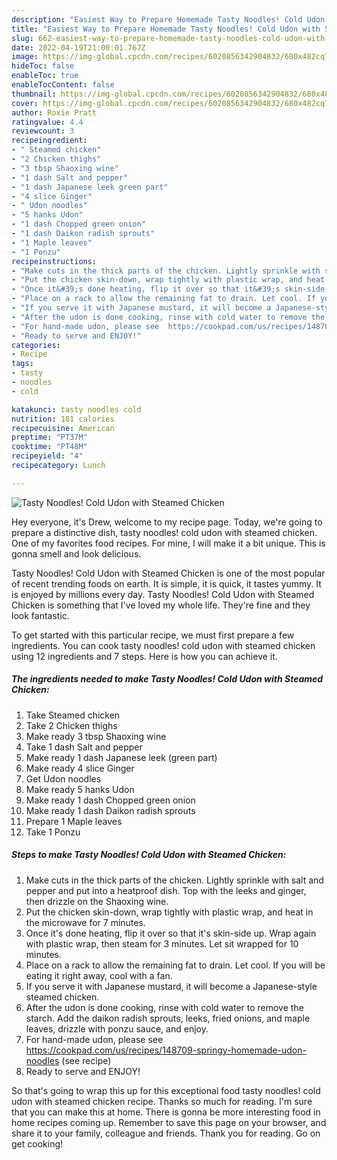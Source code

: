 ```yaml
---
description: "Easiest Way to Prepare Homemade Tasty Noodles! Cold Udon with Steamed Chicken"
title: "Easiest Way to Prepare Homemade Tasty Noodles! Cold Udon with Steamed Chicken"
slug: 662-easiest-way-to-prepare-homemade-tasty-noodles-cold-udon-with-steamed-chicken
date: 2022-04-19T21:00:01.767Z
image: https://img-global.cpcdn.com/recipes/6020856342904832/680x482cq70/tasty-noodles-cold-udon-with-steamed-chicken-recipe-main-photo.jpg
hideToc: false
enableToc: true
enableTocContent: false
thumbnail: https://img-global.cpcdn.com/recipes/6020856342904832/680x482cq70/tasty-noodles-cold-udon-with-steamed-chicken-recipe-main-photo.jpg
cover: https://img-global.cpcdn.com/recipes/6020856342904832/680x482cq70/tasty-noodles-cold-udon-with-steamed-chicken-recipe-main-photo.jpg
author: Roxie Pratt
ratingvalue: 4.4
reviewcount: 3
recipeingredient:
- " Steamed chicken"
- "2 Chicken thighs"
- "3 tbsp Shaoxing wine"
- "1 dash Salt and pepper"
- "1 dash Japanese leek green part"
- "4 slice Ginger"
- " Udon noodles"
- "5 hanks Udon"
- "1 dash Chopped green onion"
- "1 dash Daikon radish sprouts"
- "1 Maple leaves"
- "1 Ponzu"
recipeinstructions:
- "Make cuts in the thick parts of the chicken. Lightly sprinkle with salt and pepper and put into a heatproof dish. Top with the leeks and ginger, then drizzle on the Shaoxing wine."
- "Put the chicken skin-down, wrap tightly with plastic wrap, and heat in the microwave for 7 minutes."
- "Once it&#39;s done heating, flip it over so that it&#39;s skin-side up. Wrap again with plastic wrap, then steam for 3 minutes. Let sit wrapped for 10 minutes."
- "Place on a rack to allow the remaining fat to drain. Let cool. If you will be eating it right away, cool with a fan."
- "If you serve it with Japanese mustard, it will become a Japanese-style steamed chicken."
- "After the udon is done cooking, rinse with cold water to remove the starch. Add the daikon radish sprouts, leeks, fried onions, and maple leaves, drizzle with ponzu sauce, and enjoy."
- "For hand-made udon, please see  https://cookpad.com/us/recipes/148709-springy-homemade-udon-noodles           (see recipe)"
- "Ready to serve and ENJOY!"
categories:
- Recipe
tags:
- tasty
- noodles
- cold

katakunci: tasty noodles cold 
nutrition: 181 calories
recipecuisine: American
preptime: "PT37M"
cooktime: "PT48M"
recipeyield: "4"
recipecategory: Lunch

---
```



![Tasty Noodles! Cold Udon with Steamed Chicken](https://img-global.cpcdn.com/recipes/6020856342904832/680x482cq70/tasty-noodles-cold-udon-with-steamed-chicken-recipe-main-photo.jpg)

Hey everyone, it's Drew, welcome to my recipe page. Today, we're going to prepare a distinctive dish, tasty noodles! cold udon with steamed chicken. One of my favorites food recipes. For mine, I will make it a bit unique. This is gonna smell and look delicious.



Tasty Noodles! Cold Udon with Steamed Chicken is one of the most popular of recent trending foods on earth. It is simple, it is quick, it tastes yummy. It is enjoyed by millions every day. Tasty Noodles! Cold Udon with Steamed Chicken is something that I've loved my whole life. They're fine and they look fantastic.


To get started with this particular recipe, we must first prepare a few ingredients. You can cook tasty noodles! cold udon with steamed chicken using 12 ingredients and 7 steps. Here is how you can achieve it.

<!--inarticleads1-->

##### The ingredients needed to make Tasty Noodles! Cold Udon with Steamed Chicken:

1. Take  Steamed chicken
1. Take 2 Chicken thighs
1. Make ready 3 tbsp Shaoxing wine
1. Take 1 dash Salt and pepper
1. Make ready 1 dash Japanese leek (green part)
1. Make ready 4 slice Ginger
1. Get  Udon noodles
1. Make ready 5 hanks Udon
1. Make ready 1 dash Chopped green onion
1. Make ready 1 dash Daikon radish sprouts
1. Prepare 1 Maple leaves
1. Take 1 Ponzu




<!--inarticleads2-->

##### Steps to make Tasty Noodles! Cold Udon with Steamed Chicken:

1. Make cuts in the thick parts of the chicken. Lightly sprinkle with salt and pepper and put into a heatproof dish. Top with the leeks and ginger, then drizzle on the Shaoxing wine.
1. Put the chicken skin-down, wrap tightly with plastic wrap, and heat in the microwave for 7 minutes.
1. Once it&#39;s done heating, flip it over so that it&#39;s skin-side up. Wrap again with plastic wrap, then steam for 3 minutes. Let sit wrapped for 10 minutes.
1. Place on a rack to allow the remaining fat to drain. Let cool. If you will be eating it right away, cool with a fan.
1. If you serve it with Japanese mustard, it will become a Japanese-style steamed chicken.
1. After the udon is done cooking, rinse with cold water to remove the starch. Add the daikon radish sprouts, leeks, fried onions, and maple leaves, drizzle with ponzu sauce, and enjoy.
1. For hand-made udon, please see  https://cookpad.com/us/recipes/148709-springy-homemade-udon-noodles           (see recipe)
1. Ready to serve and ENJOY!



So that's going to wrap this up for this exceptional food tasty noodles! cold udon with steamed chicken recipe. Thanks so much for reading. I'm sure that you can make this at home. There is gonna be more interesting food in home recipes coming up. Remember to save this page on your browser, and share it to your family, colleague and friends. Thank you for reading. Go on get cooking!
